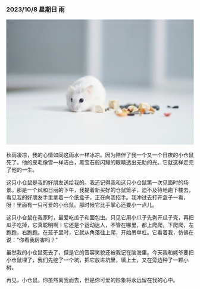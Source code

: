 ### 2023/10/8 星期日 雨

![](https://raw.githubusercontent.com/0xlinxiuzhu/collection/main/image/202401282025206.jpg)

秋雨凄凉，我的心情如同这雨水一样冰凉。因为陪伴了我一个又一个日夜的小仓鼠死了。他的皮毛像雪一样洁白，黑宝石般闪耀的眼睛透出无助的光。它就这样走完了他的一生。

这只小仓鼠是我的好朋友送给我的。我还记得我和这只小仓鼠第一次见面时的场景。那是一个风和日丽的下午，我提着新买好的仓鼠笼子，迫不及待地跑下楼去，看见我的好朋友手里拿着一个纸盒子，正在向我招手。我冲过去打开盒子一看，呀！里面有一只可爱的小仓鼠。那时候它比手掌心还要小一点儿。

这只小仓鼠在我家时，最爱吃瓜子和面包虫。只见它用小爪子先剥开瓜子壳，再把瓜子吃掉，它真聪明啊！它还是个运动达人，不管在哪里，都上爬爬，下爬爬，左跑跑，右跑跑。在笼子里时，它就从角落往上爬，开始吊单杠。它看着我，仿佛在说：“你看我厉害吗？”

虽然我的小仓鼠死去了，但是它的音容笑貌还被我记在脑海里。今天我和姥爷要把小仓鼠埋了，我们先挖了一个坑，把它放进坑里，填上土，又在旁边种了一颗小树。

再见，小仓鼠。你虽然离我而去，但是你可爱的形象将永远留在我的心中。

